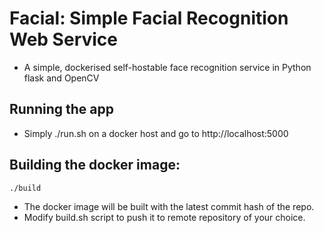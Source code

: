 # Facial: Simple Facial Recognition Web Service

* A simple, dockerised self-hostable face recognition service in Python flask and OpenCV

## Running the app

* Simply ./run.sh on a docker host and go to http://localhost:5000

## Building the docker image:

```
./build
```

* The docker image will be built with the latest commit hash of the repo.
* Modify build.sh script to push it to remote repository of your choice.


